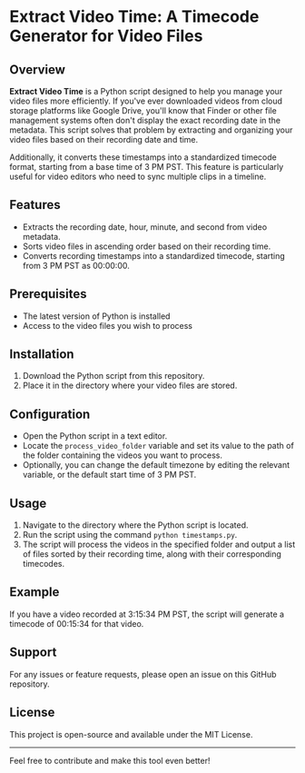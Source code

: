 # Extract Video Time: A Timecode Generator for Video Files

## Overview

**Extract Video Time** is a Python script designed to help you manage your video files more efficiently. If you've ever downloaded videos from cloud storage platforms like Google Drive, you'll know that Finder or other file management systems often don't display the exact recording date in the metadata. This script solves that problem by extracting and organizing your video files based on their recording date and time. 

Additionally, it converts these timestamps into a standardized timecode format, starting from a base time of 3 PM PST. This feature is particularly useful for video editors who need to sync multiple clips in a timeline.

## Features

- Extracts the recording date, hour, minute, and second from video metadata.
- Sorts video files in ascending order based on their recording time.
- Converts recording timestamps into a standardized timecode, starting from 3 PM PST as 00:00:00.

## Prerequisites

- The latest version of Python is installed
- Access to the video files you wish to process

## Installation

1. Download the Python script from this repository.
2. Place it in the directory where your video files are stored.

## Configuration

- Open the Python script in a text editor.
- Locate the `process_video_folder` variable and set its value to the path of the folder containing the videos you want to process.
- Optionally, you can change the default timezone by editing the relevant variable, or the default start time of 3 PM PST.

## Usage

1. Navigate to the directory where the Python script is located.
2. Run the script using the command `python timestamps.py`.
3. The script will process the videos in the specified folder and output a list of files sorted by their recording time, along with their corresponding timecodes.

## Example

If you have a video recorded at 3:15:34 PM PST, the script will generate a timecode of 00:15:34 for that video.

## Support

For any issues or feature requests, please open an issue on this GitHub repository.

## License

This project is open-source and available under the MIT License.

---

Feel free to contribute and make this tool even better!

